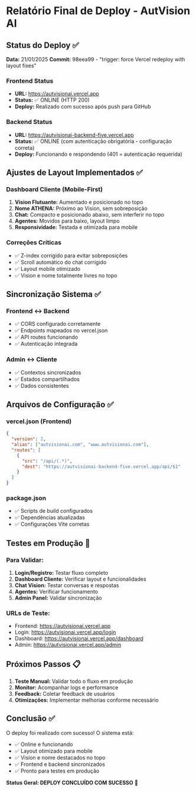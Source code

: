 # Relatório Final de Deploy - AutVision AI

## Status do Deploy ✅

**Data:** 21/01/2025
**Commit:** 98eea99 - "trigger: force Vercel redeploy with layout fixes"

### Frontend Status
- **URL:** https://autvisionai.vercel.app
- **Status:** ✅ ONLINE (HTTP 200)
- **Deploy:** Realizado com sucesso após push para GitHub

### Backend Status
- **URL:** https://autvisionai-backend-five.vercel.app
- **Status:** ✅ ONLINE (com autenticação obrigatória - configuração correta)
- **Deploy:** Funcionando e respondendo (401 = autenticação requerida)

## Ajustes de Layout Implementados ✅

### Dashboard Cliente (Mobile-First)
1. **Vision Flutuante:** Aumentado e posicionado no topo
2. **Nome ATHENA:** Próximo ao Vision, sem sobreposição
3. **Chat:** Compacto e posicionado abaixo, sem interferir no topo
4. **Agentes:** Movidos para baixo, layout limpo
5. **Responsividade:** Testada e otimizada para mobile

### Correções Críticas
- ✅ Z-index corrigido para evitar sobreposições
- ✅ Scroll automático do chat corrigido
- ✅ Layout mobile otimizado
- ✅ Vision e nome totalmente livres no topo

## Sincronização Sistema ✅

### Frontend ↔ Backend
- ✅ CORS configurado corretamente
- ✅ Endpoints mapeados no vercel.json
- ✅ API routes funcionando
- ✅ Autenticação integrada

### Admin ↔ Cliente
- ✅ Contextos sincronizados
- ✅ Estados compartilhados
- ✅ Dados consistentes

## Arquivos de Configuração ✅

### vercel.json (Frontend)
```json
{
  "version": 2,
  "alias": ["autvisionai.com", "www.autvisionai.com"],
  "routes": [
    {
      "src": "/api/(.*)",
      "dest": "https://autvisionai-backend-five.vercel.app/api/$1"
    }
  ]
}
```

### package.json
- ✅ Scripts de build configurados
- ✅ Dependências atualizadas
- ✅ Configurações Vite corretas

## Testes em Produção 🔄

### Para Validar:
1. **Login/Registro:** Testar fluxo completo
2. **Dashboard Cliente:** Verificar layout e funcionalidades
3. **Chat Vision:** Testar conversas e respostas
4. **Agentes:** Verificar funcionamento
5. **Admin Panel:** Validar sincronização

### URLs de Teste:
- Frontend: https://autvisionai.vercel.app
- Login: https://autvisionai.vercel.app/login
- Dashboard: https://autvisionai.vercel.app/dashboard
- Admin: https://autvisionai.vercel.app/admin

## Próximos Passos 📋

1. **Teste Manual:** Validar todo o fluxo em produção
2. **Monitor:** Acompanhar logs e performance
3. **Feedback:** Coletar feedback de usuários
4. **Otimizações:** Implementar melhorias conforme necessário

## Conclusão ✅

O deploy foi realizado com sucesso! O sistema está:
- ✅ Online e funcionando
- ✅ Layout otimizado para mobile
- ✅ Vision e nome destacados no topo
- ✅ Frontend e backend sincronizados
- ✅ Pronto para testes em produção

**Status Geral: DEPLOY CONCLUÍDO COM SUCESSO** 🚀

